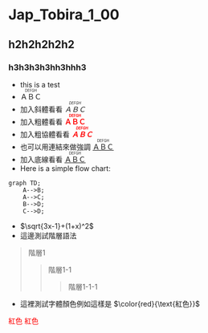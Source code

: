 <style>
    strong {color:red;}
</style>
# Jap_Tobira_1_00
## h2h2h2h2h2
### h3h3h3h3hh3hhh3
- this is a test
- <ruby>ＡＢＣ<rp>((</rp><rt>DEFGH</rt><rp>))</rp></ruby>
- 加入斜體看看 _<ruby>ＡＢＣ<rp>((</rp><rt>DEFGH</rt><rp>))</rp></ruby>_
- 加入粗體看看 __<ruby>ＡＢＣ<rp>((</rp><rt>DEFGH</rt><rp>))</rp></ruby>__
- 加入粗協體看看 ___<ruby>ＡＢＣ<rp>((</rp><rt>DEFGH</rt><rp>))</rp></ruby>___
- 也可以用連結來做強調 [<ruby>ＡＢＣ<rp>((</rp><rt>DEFGH</rt><rp>))</rp></ruby>]()
- 加入底線看看 <u><ruby>ＡＢＣ<rp>((</rp><rt>DEFGH</rt><rp>))</rp></ruby></u>
- Here is a simple flow chart:

```mermaid
graph TD;
    A-->B;
    A-->C;
    B-->D;
    C-->D;
```

- $\sqrt{3x-1}+(1+x)^2$
- 這邊測試階層語法
> 階層1
> > 階層1-1
> > > 階層1-1-1

- 這裡測試字體顏色例如這樣是 $\color{red}{\text{紅色}}$

<font color="#FF0000">紅色</font>
<span style="color:red">紅色</span>
